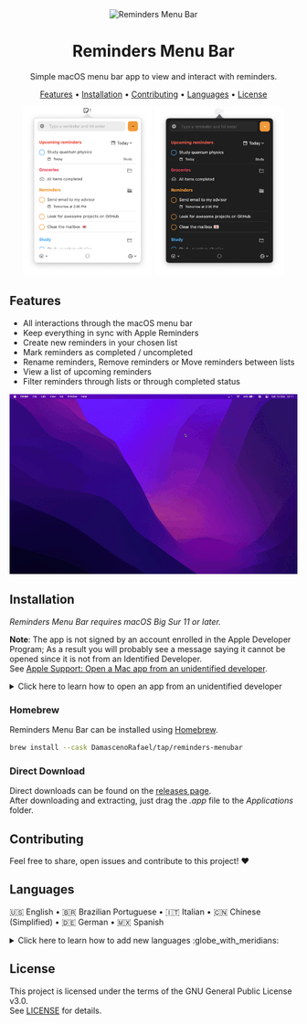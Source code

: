 <div align="center">
  <img
    src="images/reminders-icon.png"
    alt="Reminders Menu Bar"
  >
  <h1>
    Reminders Menu Bar
  </h1>
  <p>
    Simple macOS menu bar app to view and interact with reminders.
  </p>
  <p>
    <a href="#features">Features</a> •
    <a href="#installation">Installation</a> •
    <a href="#contributing">Contributing</a> •
    <a href="#languages">Languages</a> •
    <a href="#license">License</a>
  </p>
</div>

<div align="center">
  <img
    max-width="400"
    width="45%"
    src="images/reminder-menubar-light.png"
    alt="Reminders Menu Bar in light mode"
  >
  <img
    max-width="400"
    width="45%"
    src="images/reminder-menubar-dark.png"
    alt="Reminders Menu Bar in dark mode"
  >
</div>

## Features

* All interactions through the macOS menu bar
* Keep everything in sync with Apple Reminders
* Create new reminders in your chosen list
* Mark reminders as completed / uncompleted
* Rename reminders, Remove reminders or Move reminders between lists
* View a list of upcoming reminders
* Filter reminders through lists or through completed status

<div align="center">
  <img
    src="images/reminders-menubar-demo.gif"
    alt="Reminders Menu Bar demo"
  >
</div>

## Installation

*Reminders Menu Bar requires macOS Big Sur 11 or later.*

**Note**: The app is not signed by an account enrolled in the Apple Developer Program; As a result you will probably see a message saying it cannot be opened since it is not from an Identified Developer.  
See [Apple Support: Open a Mac app from an unidentified developer](https://support.apple.com/guide/mac-help/mh40616/mac).

<details>
  <summary>
  Click here to learn how to open an app from an unidentified developer
  </summary>

  1. Try to run the app and when you see the message just click *OK*;
  2. Open *System Preferences* > *Security and Privacy*;
  3. On the *General* tab check the message saying that the app was blocked;
  4. Finally click on *Open Anyway*.

</details>

### Homebrew

Reminders Menu Bar can be installed using [Homebrew](http://brew.sh).

```bash
brew install --cask DamascenoRafael/tap/reminders-menubar
```

### Direct Download

Direct downloads can be found on the [releases page](https://github.com/DamascenoRafael/reminders-menubar/releases).  
After downloading and extracting, just drag the *.app* file to the *Applications* folder.

## Contributing

Feel free to share, open issues and contribute to this project! :heart:

## Languages

🇺🇸 English • 🇧🇷 Brazilian Portuguese • 🇮🇹 Italian • 🇨🇳 Chinese (Simplified) • 🇩🇪 German • 🇲🇽 Spanish

<details>
  <summary>
  Click here to learn how to add new languages :globe_with_meridians:
  </summary>

1. In Project navigator select the project reminders-menu-bar (first item)
2. In the list of projects and targets select the project reminders-menu-bar (not the target)
3. In the "Info" tab under "Localizations" select the "+" button and choose the new location
4. In the list of resources, make sure all files are checked and click on "Finish"
5. Edit the new location version of the **Localizable.strings** and **InfoPlist.strings** files with the translations

</details>

## License

This project is licensed under the terms of the GNU General Public License v3.0.  
See [LICENSE](LICENSE) for details.

